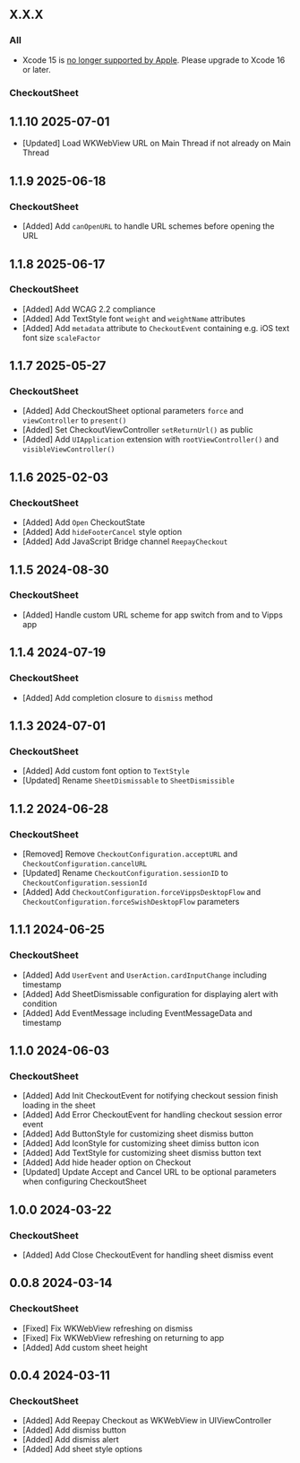 ## X.X.X

### All

- Xcode 15 is [no longer supported by Apple](https://developer.apple.com/news/upcoming-requirements/). Please upgrade to Xcode 16 or later.

### CheckoutSheet

## 1.1.10 2025-07-01

- [Updated] Load WKWebView URL on Main Thread if not already on Main Thread

## 1.1.9 2025-06-18

### CheckoutSheet

- [Added] Add `canOpenURL` to handle URL schemes before opening the URL

## 1.1.8 2025-06-17

### CheckoutSheet

- [Added] Add WCAG 2.2 compliance
- [Added] Add TextStyle font `weight` and `weightName` attributes
- [Added] Add `metadata` attribute to `CheckoutEvent` containing e.g. iOS text font size `scaleFactor`

## 1.1.7 2025-05-27

### CheckoutSheet

- [Added] Add CheckoutSheet optional parameters `force` and `viewController` to `present()`
- [Added] Set CheckoutViewController `setReturnUrl()` as public
- [Added] Add `UIApplication` extension with `rootViewController()` and `visibleViewController()`

## 1.1.6 2025-02-03

### CheckoutSheet

- [Added] Add `Open` CheckoutState
- [Added] Add `hideFooterCancel` style option
- [Added] Add JavaScript Bridge channel `ReepayCheckout`

## 1.1.5 2024-08-30

### CheckoutSheet

- [Added] Handle custom URL scheme for app switch from and to Vipps app

## 1.1.4 2024-07-19

### CheckoutSheet

- [Added] Add completion closure to `dismiss` method

## 1.1.3 2024-07-01

### CheckoutSheet

- [Added] Add custom font option to `TextStyle`
- [Updated] Rename `SheetDismissable` to `SheetDismissible`

## 1.1.2 2024-06-28

### CheckoutSheet

- [Removed] Remove `CheckoutConfiguration.acceptURL` and `CheckoutConfiguration.cancelURL`
- [Updated] Rename `CheckoutConfiguration.sessionID` to `CheckoutConfiguration.sessionId`
- [Added] Add `CheckoutConfiguration.forceVippsDesktopFlow` and `CheckoutConfiguration.forceSwishDesktopFlow` parameters

## 1.1.1 2024-06-25

### CheckoutSheet

- [Added] Add `UserEvent` and `UserAction.cardInputChange` including timestamp
- [Added] Add SheetDismissable configuration for displaying alert with condition
- [Added] Add EventMessage including EventMessageData and timestamp

## 1.1.0 2024-06-03

### CheckoutSheet

- [Added] Add Init CheckoutEvent for notifying checkout session finish loading in the sheet
- [Added] Add Error CheckoutEvent for handling checkout session error event
- [Added] Add ButtonStyle for customizing sheet dismiss button
- [Added] Add IconStyle for customizing sheet dimiss button icon
- [Added] Add TextStyle for customizing sheet dismiss button text
- [Added] Add hide header option on Checkout
- [Updated] Update Accept and Cancel URL to be optional parameters when configuring CheckoutSheet

## 1.0.0 2024-03-22

### CheckoutSheet

- [Added] Add Close CheckoutEvent for handling sheet dismiss event

## 0.0.8 2024-03-14

### CheckoutSheet

- [Fixed] Fix WKWebView refreshing on dismiss
- [Fixed] Fix WKWebView refreshing on returning to app
- [Added] Add custom sheet height

## 0.0.4 2024-03-11

### CheckoutSheet

- [Added] Add Reepay Checkout as WKWebView in UIViewController
- [Added] Add dismiss button
- [Added] Add dismiss alert
- [Added] Add sheet style options
